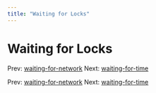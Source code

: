 ```yaml
---
title: "Waiting for Locks"
---
```


# Waiting for Locks

Prev: [waiting-for-network](waiting-for-network.md)
Next: [waiting-for-time](waiting-for-time.md)

Prev: [waiting-for-network](waiting-for-network.md)
Next: [waiting-for-time](waiting-for-time.md)
